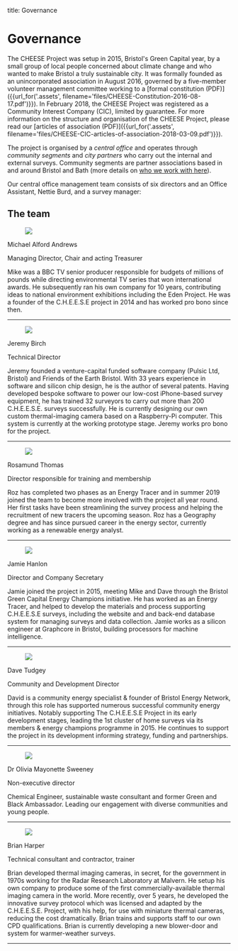 title: Governance

# Governance

The CHEESE Project was setup in 2015, Bristol's Green Capital year, by a small
group of local people concerned about climate change and who wanted to make
Bristol a truly sustainable city. It was formally founded as an unincorporated
association in August 2016, governed by a five-member volunteer management
committee working to a [formal constitution (PDF)]({{url_for('.assets',
filename='files/CHEESE-Constitution-2016-08-17.pdf')}}). In February 2018, the
CHEESE Project was registered as a Community Interest Company (CIC), limited by
guarantee. For more information on the structure and organisation of the CHEESE
Project, please read our [articles of association (PDF)]({{url_for('.assets',
filename='files/CHEESE-CIC-articles-of-association-2018-03-09.pdf')}}).

The project is organised by a *central office* and operates through
*community segments* and *city partners* who carry out the internal and
external surveys. Community segments are partner associations based in and
around Bristol and Bath (more details on [who we work with here](/partners)).

Our central office management team consists of six directors and an Office
Assistant, Nettie Burd, and a survey manager:

## The team

<div class="container">
<div class="row">

  <div class="col-sm">
  <figure class="figure">
  <img class="img-fluid" src="{{'images/people/mike-2.jpg'|thumbnail('247x247')}}">
  </figure>
  <p class="lead">Michael Alford Andrews</p>
  <p>Managing Director, Chair and acting Treasurer</strong></p>

  <p>Mike was a BBC TV senior producer responsible for budgets of millions of
  pounds while directing environmental TV series that won international awards.
  He subsequently ran his own company for 10 years, contributing ideas to
  national environment exhibitions including the Eden Project. He was a founder of
  the C.H.E.E.S.E project in 2014 and has worked pro bono since then. </p>

  <hr>
  </div>

  <div class="col-sm">
  <figure class="figure">
  <img class="img-fluid" src="{{'images/people/jeremy-2.jpg'|thumbnail('247x247')}}">
  </figure>
  <p class="lead">Jeremy Birch</p>
  <p>Technical Director</p>

  <p>Jeremy founded a venture-capital funded software company (Pulsic Ltd,
Bristol) and Friends of the Earth Bristol. With 33 years experience in software
and silicon chip design, he is the author of several patents. Having developed
bespoke software to power our low-cost iPhone-based survey equipment, he has
trained 32 surveyors to carry out more than 200 C.H.E.E.S.E. surveys
successfully. He is currently designing our own custom thermal-imaging camera
based on a Raspberry-Pi computer. This system is currently at the working
prototype stage. Jeremy works pro bono for the project. </p>

  <hr>
  </div>

</div>
<div class="row">

  <div class="col-sm">
  <figure class="figure">
  <img class="img-fluid" src="{{'images/people/Roz-Thomas.jpg'|thumbnail('247x247')}}">
  </figure>
  <p class="lead">Rosamund Thomas</p>
  <p>Director responsible for training and membership</p>

  <p> Roz has completed two phases as an Energy Tracer and in summer 2019
joined the team to become more involved with the project all year round. Her
first tasks have been streamlining the survey process and helping the
recruitment of new tracers the upcoming season. Roz has a Geography degree and
has since pursued career in the energy sector, currently working as a renewable
energy analyst.</p>

  <hr>
  </div>

  <div class="col-sm">
  <figure class="figure">
  <img class="img-fluid" src="{{'images/people/jamie.jpg'|thumbnail('247x247')}}">
  </figure>
  <p class="lead">Jamie Hanlon</p>
  <p>Director and Company Secretary</p>

  <p>Jamie joined the project in 2015, meeting Mike and Dave through the Bristol
  Green Capital Energy Champions initiative. He has worked as an Energy Tracer,
  and helped to develop the materials and process supporting C.H.E.E.S.E surveys,
  including the website and and back-end database system for managing surveys and
  data collection. Jamie works as a silicon engineer at Graphcore in Bristol,
  building processors for machine intelligence.</p>

  <hr>
  </div>

</div>
<div class="row">

  <div class="col-sm">
  <figure class="figure">
  <img class="img-fluid" src="{{'images/people/dave-1.jpg'|thumbnail('247x247')}}">
  </figure>
  <p class="lead">Dave Tudgey</p>
  <p>Community and Development Director</p>

  <p> David is a community energy specialist & founder of Bristol Energy Network,
  through this role has supported numerous successful community energy
  initiatives. Notably supporting The C.H.E.E.S.E Project in its early
  development stages, leading the 1st cluster of home surveys via its members &
  energy champions programme in 2015. He continues to support the project in its
  development informing strategy, funding and partnerships. </p>

  <hr>
  </div>

  <a name="olivia-sweeney"></a>
  <div class="col-sm">
  <figure class="figure">
  <img class="img-fluid" src="{{'images/people/olivia-sweeney.jpg'|thumbnail('247x247')}}">
  </figure>
  <p class="lead">Dr Olivia Mayonette Sweeney</p>
  <p>Non-executive director</p>
  <p>Chemical Engineer, sustainable waste consultant and former Green and Black Ambassador.
Leading our engagement with diverse communities and young people.</p>

  <hr>
  </div>


</div>
<div class="row">

  <a name="brian-harper"></a>
  <div class="col-sm">
  <figure class="figure">
  <img class="img-fluid" src="{{'images/people/brian-bike.jpg'|thumbnail('247x247')}}">
  </figure>
  <p class="lead">Brian Harper</p>
  <p>Technical consultant and contractor, trainer</p>

  <p>Brian developed thermal imaging cameras, in secret, for the government in
  1970s working for the Radar Research Laboratory at Malvern. He setup his own
  company to produce some of the first commercially-available thermal imaging
  camera in the world. More recently, over 5 years, he developed the innovative
  survey protocol which was licensed and adapted by the C.H.E.E.S.E. Project,
  with his help, for use with miniature thermal cameras, reducing the cost
  dramatically. Brian trains and supports staff to our own CPD qualifications.
  Brian is currently developing a new blower-door and system for warmer-weather
  surveys.</p>

  <hr>
  </div>

  <div class="col-sm">
  </div>

</div>
</div>


  
<!--<div class="col-sm">
  <a name="maddy-longhurst"></a>
  <figure class="figure">
  <img class="img-fluid" src="{{'images/people/maddy.jpg'|thumbnail('247x247')}}">
  </figure>
  <p class="lead">Maddy Longhurst</p>
  <p>Survey Manager</p>

  <p>Maddy joined C.H.E.E.S.E. in Autumn 2018 to manage the surveys. She
  previously co-devised and facilitated the MakeYourHomeEco course in Bristol and
  worked as volunteer coordinator for the first Bristol Green Doors. In 2013, she
  set up the Blue Finger Alliance, Bristol soil campaign, to coordinate efforts
  to protect land for food growing and continues to run this alongside
  C.H.E.E.S.E. She has a degree in Town and Country Planning, has worked with the
  Happy City Initiative and has worked with young people both as a one to one and
  group mentor and in one of the founding staff of Steiner Academy Bristol. She
  is currently studying for a qualification in Community Organising.</p>

  <hr>
  </div>-->

<!--<div class="col-sm">
<figure class="figure">
<img class="img-fluid" src="{{'images/people/Sue-Nicholls.jpg'|thumbnail('247x247')}}">
</figure>
<p class="lead">Susan Nicholls</p>
<p>Director (data analysis specialist)</p>

<p>Sue first became involved with the sustainability sector as an Energy Champion
when Bristol became European Green Capital in 2015. After volunteering for the
C.H.E.E.S.E. Project, in 2015-2016 she obtained funding for and organised
pilot energy surveys in Bishopston, Cotham and Redland and has since been
responsible for overseeing the collation of data from the surveys and the
statistical analysis. Before joining the project Sue spent 29 years working as
a research immunologist and post-graduate supervisor at the University of
Bristol.</p>

<hr>
</div>-->

